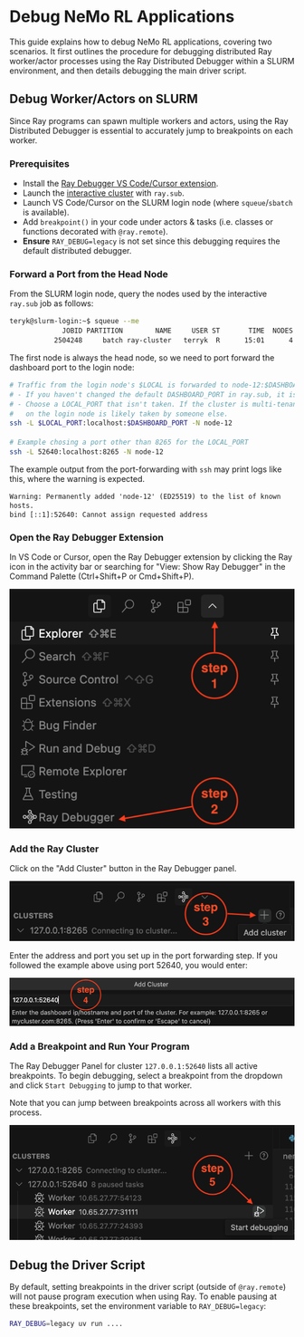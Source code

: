 # Debug NeMo RL Applications

This guide explains how to debug NeMo RL applications, covering two scenarios. It first outlines the procedure for debugging distributed Ray worker/actor processes using the Ray Distributed Debugger within a SLURM environment, and then details debugging the main driver script.

## Debug Worker/Actors on SLURM

Since Ray programs can spawn multiple workers and actors, using the Ray Distributed Debugger is essential to accurately jump to breakpoints on each worker.

### Prerequisites

* Install the [Ray Debugger VS Code/Cursor extension](https://docs.ray.io/en/latest/ray-observability/ray-distributed-debugger.html).
* Launch the [interactive cluster](../../get-started/cluster.md) with `ray.sub`.
* Launch VS Code/Cursor on the SLURM login node (where `squeue`/`sbatch` is available).
* Add `breakpoint()` in your code under actors & tasks (i.e. classes or functions decorated with `@ray.remote`).
* **Ensure** `RAY_DEBUG=legacy` is not set since this debugging requires the default distributed debugger.

### Forward a Port from the Head Node

From the SLURM login node, query the nodes used by the interactive `ray.sub` job as follows:

```sh
teryk@slurm-login:~$ squeue --me
             JOBID PARTITION        NAME     USER ST       TIME  NODES NODELIST(REASON)
           2504248     batch ray-cluster   terryk  R      15:01      4 node-12,node-[22,30],node-49
```

The first node is always the head node, so we need to port forward the dashboard port to the login node:

```sh
# Traffic from the login node's $LOCAL is forwarded to node-12:$DASHBOARD_PORT
# - If you haven't changed the default DASHBOARD_PORT in ray.sub, it is likely 8265
# - Choose a LOCAL_PORT that isn't taken. If the cluster is multi-tenant, 8265
#   on the login node is likely taken by someone else.
ssh -L $LOCAL_PORT:localhost:$DASHBOARD_PORT -N node-12

# Example chosing a port other than 8265 for the LOCAL_PORT
ssh -L 52640:localhost:8265 -N node-12
```

The example output from the port-forwarding with `ssh` may print logs like this, where the warning is expected.

```text
Warning: Permanently added 'node-12' (ED25519) to the list of known hosts.
bind [::1]:52640: Cannot assign requested address
```

### Open the Ray Debugger Extension

In VS Code or Cursor, open the Ray Debugger extension by clicking the Ray icon in the activity bar or searching for "View: Show Ray Debugger" in the Command Palette (Ctrl+Shift+P or Cmd+Shift+P).

![Ray Debugger Extension Step 1](../../assets/ray-debug-step1.png)

### Add the Ray Cluster

Click on the "Add Cluster" button in the Ray Debugger panel.

![Ray Debugger Extension Step 2](../../assets/ray-debug-step2.png)

Enter the address and port you set up in the port forwarding step. If you followed the example above using port 52640, you would enter:

![Ray Debugger Extension Step 3](../../assets/ray-debug-step3.png)

### Add a Breakpoint and Run Your Program

The Ray Debugger Panel for cluster `127.0.0.1:52640` lists all active breakpoints. To begin debugging, select a breakpoint from the dropdown and click `Start Debugging` to jump to that worker.

Note that you can jump between breakpoints across all workers with this process.

![Ray Debugger Extension Step 4](../../assets/ray-debug-step4.png)

## Debug the Driver Script

By default, setting breakpoints in the driver script (outside of  `@ray.remote`) will not pause program execution when using Ray. To enable pausing at these breakpoints, set the environment variable to `RAY_DEBUG=legacy`:

```sh
RAY_DEBUG=legacy uv run ....
```
